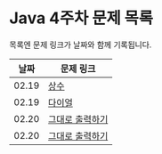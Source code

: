 # Java 4주차 문제 목록

목록엔 문제 링크가 날짜와 함께 기록됩니다.

|날짜|문제 링크|
|------|---|
|02.19|[상수](https://www.acmicpc.net/problem/2908)
|02.19|[다이얼](https://www.acmicpc.net/problem/5622)
|02.20|[그대로 출력하기](https://www.acmicpc.net/problem/11718)
|02.20|[그대로 출력하기](https://www.acmicpc.net/problem/25083)
